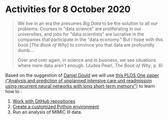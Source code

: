 # Activities for 8 October 2020

>We live in an era the presumes _Big Data_ to be the solution to all our problems. Courses in "data science" are proliferating in our universities, and jobs for "data scientists" are lucrative in the companies that participate in the "data economy." But I hope with this book [_The Book of Why_] to convince you that data are profoundly dumb....
>
>Over and over again, in science and in business, we see situations where mere data aren't enough. (Judea Pearl, _The Book of Why_, p. 6)

Based on the suggestion of [Daniel Gould](https://www.linkedin.com/in/daniel-gould-52a425185/?originalSubdomain=au) we will use [this PLOS One paper ("Analysis and prediction of unplanned intensive care unit readmission using recurrent neural networks with long short-term memory")](https://journals.plos.org/plosone/article?id=10.1371/journal.pone.0218942) to learn how to :

1. [Work with GitHub repositories](working_with_git.md)
2. [Create a customized Python environment](creating_python_environments.md)
3. Run an analysis of MIMIC III data.
